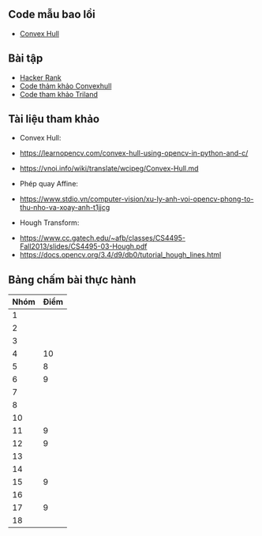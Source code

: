 ## Code mẫu bao lồi
- [Convex Hull](convexhull_public.py)

## Bài tập
- [Hacker Rank](https://www.hackerrank.com/contests/geometric-algorithms/challenges?fbclid=IwAR1mlZM7jfuwte87lWqpjglkOzSttl8LyPRaUFbQeWX4oxwFxjMUXpTAJto)
- [Code thảm khảo Convexhull](convexhull.py)
- [Code tham khảo Triland](triland.py)

## Tài liệu tham khảo

- Convex Hull:

+ https://learnopencv.com/convex-hull-using-opencv-in-python-and-c/

+  https://vnoi.info/wiki/translate/wcipeg/Convex-Hull.md

-  Phép quay Affine:

+ https://www.stdio.vn/computer-vision/xu-ly-anh-voi-opencv-phong-to-thu-nho-va-xoay-anh-t1jjcg

- Hough Transform:

+ https://www.cc.gatech.edu/~afb/classes/CS4495-Fall2013/slides/CS4495-03-Hough.pdf
+ https://docs.opencv.org/3.4/d9/db0/tutorial_hough_lines.html

## Bảng chấm bài thực hành
 Nhóm| Điểm | 
| --- | --- |
| 1 |  |
| 2 |  |
| 3 |  |
| 4 | 10  |
| 5 | 8 |
| 6 | 9 |
| 7 |  |
| 8 |  |
| 10 |  |
| 11 | 9 |
| 12 | 9 |
| 13 |  |
| 14 |  |
| 15 | 9 |
| 16 |  |
| 17 | 9 |
| 18 |  |
